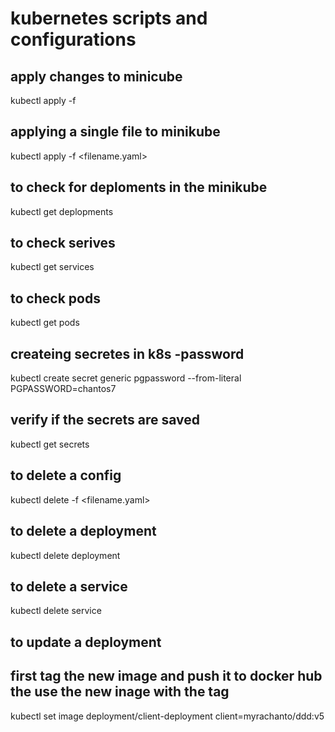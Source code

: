 # kubernetes scripts and configurations

## apply changes to minicube
kubectl apply -f <foldercontaining k8s files>
## applying a single file to minikube
kubectl apply -f <filename.yaml> 
## to check for deploments in the minikube
kubectl get deplopments
## to check serives
kubectl get services
## to check pods
kubectl get pods
## createing secretes in k8s -password
kubectl create secret generic pgpassword --from-literal PGPASSWORD=chantos7
## verify if the secrets are saved
kubectl get secrets
## to delete a config
kubectl delete -f <filename.yaml>
## to delete a deployment
kubectl delete deployment <deploymentname>
## to delete a service
kubectl delete service <servicename>
## to update a deployment
## first tag the new image and push it to docker hub the use the new inage with the tag
kubectl set image deployment/client-deployment client=myrachanto/ddd:v5
